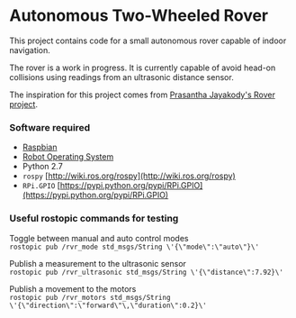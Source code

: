 Autonomous Two-Wheeled Rover
==============================
This project contains code for a small autonomous rover capable of indoor navigation. 

The rover is a work in progress. It is currently capable of avoid head-on collisions using readings from an ultrasonic distance sensor. 

The inspiration for this project comes from [Prasantha Jayakody's Rover project](https://www.hackster.io/peejster/rover-c42139?ref=search&ref_id=rover&offset=0). 

### Software required
* [Raspbian](http://www.raspbian.org/)
* [Robot Operating System](http://www.ros.org/)
* Python 2.7
* `rospy` [http://wiki.ros.org/rospy](http://wiki.ros.org/rospy)
* `RPi.GPIO` [https://pypi.python.org/pypi/RPi.GPIO](https://pypi.python.org/pypi/RPi.GPIO)

### Useful rostopic commands for testing
Toggle between manual and auto control modes  
`rostopic pub /rvr_mode std_msgs/String \'{\"mode\":\"auto\"}\'`

Publish a measurement to the ultrasonic sensor  
`rostopic pub /rvr_ultrasonic std_msgs/String \'{\"distance\":7.92}\'`

Publish a movement to the motors  
`rostopic pub /rvr_motors std_msgs/String \'{\"direction\":\"forward\"\,\"duration\":0.2}\'`
